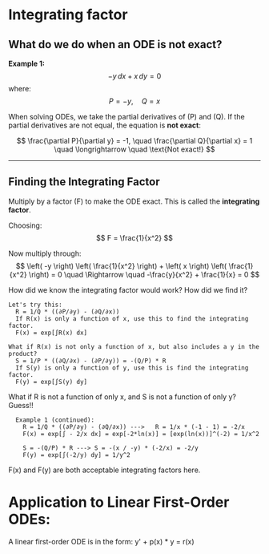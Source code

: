 # Integrating factor
## What do we do when an ODE is not exact?
**Example 1:**
$$  
  -y \, dx + x \, dy = 0
$$
where: 
$$
    P = -y, \quad Q = x
$$

When solving ODEs, we take the partial derivatives of \(P\) and \(Q\).
If the partial derivatives are not equal, the equation is **not exact**: 

$$
\frac{\partial P}{\partial y} = -1, \quad \frac{\partial Q}{\partial x} = 1 \quad \longrightarrow \quad \text{Not exact!}
$$

---

## Finding the Integrating Factor

Multiply by a factor \(F\) to make the ODE exact. This is called the **integrating factor**.

Choosing: 
$$ 
F = \frac{1}{x^2}
$$

Now multiply through:
$$
\left( -y \right) \left( \frac{1}{x^2} \right) + \left( x \right) \left( \frac{1}{x^2} \right) = 0
\quad \Rightarrow \quad
-\frac{y}{x^2} + \frac{1}{x} = 0
$$

How did we know the integrating factor would work? How did we find it?

    Let's try this:
      R = 1/Q * ((∂P/∂y) - (∂Q/∂x)) 
      If R(x) is only a function of x, use this to find the integrating factor. 
      F(x) = exp[∫R(x) dx]

    What if R(x) is not only a function of x, but also includes a y in the product?
      S = 1/P * ((∂Q/∂x) - (∂P/∂y)) = -(Q/P) * R
      If S(y) is only a function of y, use this is find the integrating factor.
      F(y) = exp[∫S(y) dy]
What if R is not a function of only x, and S is not a function of only y? 
      Guess!!

      Example 1 (continued): 
        R = 1/Q * ((∂P/∂y) - (∂Q/∂x)) --->   R = 1/x * (-1 - 1) = -2/x
        F(x) = exp[∫ - 2/x dx] = exp[-2*ln(x)] = [exp(ln(x))]^(-2) = 1/x^2

        S = -(Q/P) * R ---> S = -(x / -y) * (-2/x) = -2/y
        F(y) = exp[∫(-2/y) dy] = 1/y^2
F(x) and F(y) are both acceptable integrating factors here.  

# Application to Linear First-Order ODEs:
A linear first-order ODE is in the form: 
  y' + p(x) * y = r(x)

        





